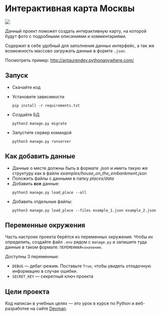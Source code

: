 # Интерактивная карта Москвы

<img src="screenshots/site.gif"/>

Данный проект поможет создать интерактивную карту, на которой будут фото с подробными описаниями и комментариями.

Содержит в себе удобный для заполнения данных интерфейс, а так же возможность массово загружать данные в формте `.json`.

Посмотреть пример: http://antaurendev.pythonanywhere.com/

## Запуск

- Скачайте код
- Установите зависимости  
  ```
  pip install -r requirements.txt
  ```

- Создайте БД 
  ```
  python3 manage.py migrate
  ```
- Запустите сервер командой 
  ```
  python3 manage.py runserver
  ```

## Как добавить данные
- Данные о месте должны быть в формате *.json* и иметь такую же структуру как в файле *examples/house_on_the_embankment.json*
- Положить файлы с данными в папку *places/data*
- Добавить **все** данные:
  ```
  python3 manage.py load_place --all
  ```
- Добавить отдельные файлы:
  ```
  python3 manage.py load_place --files example_1.json example_2.json
  ```

## Переменные окружения

Часть настроек проекта берётся из переменных окружения. 
Чтобы их определить, создайте файл `.env` рядом с `manage.py` 
и запишите туда данные в таком формате: `ПЕРЕМЕННАЯ=значение`.

Доступны 3 переменные:
- `DEBUG` — дебаг-режим. Поставьте `True`, чтобы увидеть отладочную информацию в случае ошибки.
- `SECRET_KEY` — секретный ключ проекта

## Цели проекта

Код написан в учебных целях — это урок в курсе по Python 
и веб-разработке на сайте [Devman](https://dvmn.org/modules/django/lesson/yandex-afisha).
